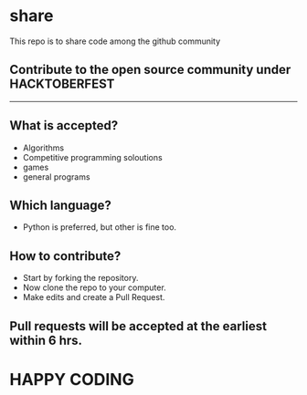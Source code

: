 # share
This repo is to share code among the github community

## Contribute to the open source community under HACKTOBERFEST

----------------
## What is accepted?

- Algorithms
- Competitive programming soloutions
- games
- general programs

## Which language?

- Python is preferred, but other is fine too.

## How to contribute?

- Start by forking the repository.
- Now clone the repo to your computer.
- Make edits and create a Pull Request.

## Pull requests will be accepted at the earliest within 6 hrs.


# HAPPY CODING
